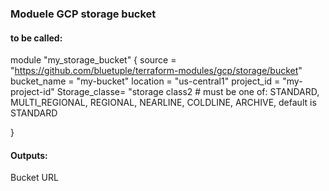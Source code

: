 ### Moduele GCP storage bucket


#### to be called:
module "my_storage_bucket" {
  source      = "https://github.com/bluetuple/terraform-modules/gcp/storage/bucket"
  bucket_name = "my-bucket"
  location    = "us-central1"
  project_id  = "my-project-id"
  Storage_classe= "storage class2 # must be one of: STANDARD, MULTI_REGIONAL, REGIONAL, NEARLINE, COLDLINE, ARCHIVE, default is STANDARD

}

#### Outputs:

Bucket URL

